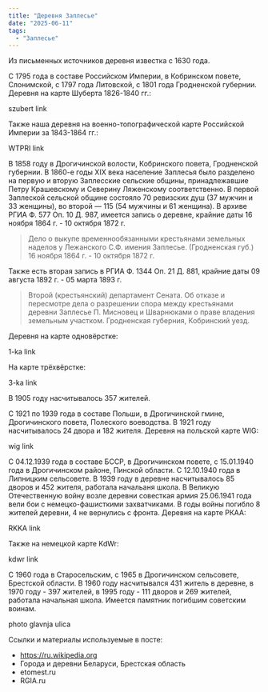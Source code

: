 ```yaml
---
title: "Деревня Заплесье"
date: "2025-06-11"
tags: 
  - "Заплесье"
---
```


Из письменных источников деревня известка с 1630 года. 

С 1795 года в составе Российском Империи, в Кобринском повете, Слонимской, с 1797 года Литовской, с 1801 года Гродненской губернии. Деревня на карте Шуберта 1826-1840 гг.:

szubert link

Также наша деревня на военно-топографической карте Российской Империи за 1843-1864 гг.:

WTPRI link

В 1858 году в Дрогичинской волости, Кобринского повета, Гродненской губернии. В 1860-е годы XIX века население Заплесья было разделено на первую и вторую Заплесские сельские общины, принадлежавшие Петру Крашевскому и Северину Ляженскому соответственно. В первой Заплеской сельской общине состояло 70 ревизских душ (37 мужчин и 33 женщины), во второй — 115 (54 мужчины и 61 женщина). В архиве РГИА Ф. 577 Оп. 10 Д. 987, имеется запись о деревне, крайние даты 16 ноября 1864 г. - 10 октября 1872 г.

> Дело о выкупе временнообязанными крестьянами земельных наделов у Лежанского С.Ф. имения Заплесье. (Гродненская губ.) 16 ноября 1864 г. - 10 октября 1872 г.

Также есть вторая запись в РГИА Ф. 1344 Оп. 21 Д. 881, крайние даты 09 августа 1892 г. - 05 марта 1893 г.

> Второй (крестьянский) департамент Сената. Об отказе и пересмотре дела о разрешении спора между крестьянами деревни Заплесье П. Мисновец и Шварнюками о праве владения земельным участком. Гродненская губерния, Кобринский уезд.

Деревня на карте одновёрстке:

1-ka link

На карте трёхвёрстке:

3-ka link

В 1905 году насчитывалось 357 жителей.

С 1921 по 1939 года в составе Польши, в Дрогичинской гмине, Дрогичинского повета, Полеского воеводства. В 1921 году насчитывалось 24 двора и 182 жителя. Деревня на польской карте WIG:

wig link

С 04.12.1939 года в составе БССР, в Дрогичинском повете, с 15.01.1940 года в Дрогичинском районе, Пинской области. С 12.10.1940 года в Липницким сельсовете. В 1939 году в деревне насчитывалось 85 дворов и 452 жителя, работала начальаня школа. В Великую Отечественную войну возле деревни совесткая армия 25.06.1941 года вели бои с немецко-фашисткими захватчиками. В годы войны погибло 8 жителей деревни, 4 не вернулись с фронта. Деревня на карте РКАА:

RKKA link

Также на немецкой карте KdWr:

kdwr link

С 1960 года в Старосельским, с 1965 в Дрогичинском сельсовете, Брестской области. В 1960 году насчитывался 431 житель в деревне, в 1970 году - 397 жителей, в 1995 году - 111 дворов и 269 жителей, работала начальная школа. Имеется памятник погибшим советским воинам.

photo glavnja ulica

Ссылки и материалы используемые в посте:
- https://ru.wikipedia.org
- Города и деревни Беларуси, Брестская область
- etomest.ru
- RGIA.ru

